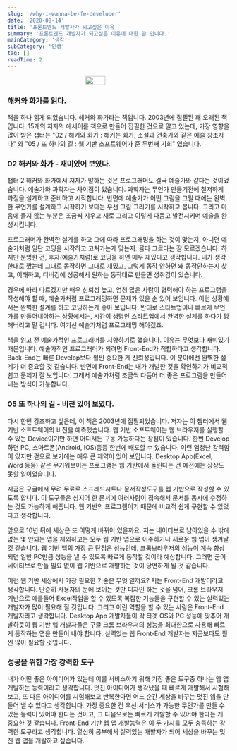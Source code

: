 ```yaml
---
slug: '/why-i-wanna-be-fe-developer'
date: '2020-08-14'
title: '프론트엔드 개발자가 되고싶은 이유'
summary: '프론트엔드 개발자가 되고싶은 이유에 대한 글 입니다.'
mainCategory: '생각'
subCategory: '인생'
tag: []
readTime: 2
---
```


<div style="display: flex; justify-content: center;">
<img src="https://user-images.githubusercontent.com/34783156/125636517-2ad5dc3a-b976-484c-be95-4678d17b110d.png" style="width: 30%">
</div>

### 해커와 화가를 읽다.

책을 하나 읽게 되었습니다. 해커와 화가라는 책입니다. 2003년에 집필된 꽤 오래된 책 입니다. 15개의 저자의 에세이를 책으로 만들어 집필한 것으로 알고 있는데, 가장 영향을 많이 받은 챕터는 "02 / 해커와 화가 : 해커는 화가, 소설과 건축가와 같은 예술 창조자다" 와 "05 / 또 하나의 길 : 웹 기반 소프트웨어가 준 두번째 기회" 였습니다.

### 02 해커와 화가 - 재미있어 보였다.

챕터 2 해커와 화가에서 저자가 말하는 것은 프로그래머도 결국 예술가와 같다는 것이었습니다. 예술가와 과학자는 차이점이 있습니다. 과학자는 무언가 만들기전에 철저하게 과정을 설계하고 준비하고 시작합니다. 반면에 예술가가 어떤 그림을 그릴 때에는 완벽한 무언가를 설계하고 시작하기 보다는 우선 그림 그리기를 시작하고 봅니다. 그리고 마음에 들지 않는 부분은 조금씩 지우고 새로 그리고 이렇게 다듬고 발전시키며 예술을 완성시킵니다.

프로그래머가 완벽한 설계를 하고 그에 따라 프로그래밍을 하는 것이 맞는지, 아니면 예술가처럼 일단 코딩을 시작하고 고쳐가는게 맞는지. 옳다 그르다는 잘 모르겠습니다. 하지만 분명한 건, 후자(예술가처럼)로 코딩을 하면 매우 재밌다고 생각합니다. 내가 생각한대로 짰는데 그대로 동작하면 그대로 재밌고, 그렇게 동작 안하면 왜 동작안하는지 찾고, 이해하고, 디버깅에 성공해서 원하는 동작대로 만들면 성취감이 있습니다.

경우에 따라 다르겠지만 매우 신뢰성 높고, 엄청 많은 사람이 협력해야 하는 프로그램을 작성해야 할 때, 예술가처럼 프로그래밍하면 문제가 있을 순 있어 보입니다. 이런 상황에서는 완벽한 설계를 하고 코딩하는게 좋아 보입니다. 반대로 스타트업이나 빠르게 무언가를 만들어내야하는 상황에서는, 시간이 생명인 스타트업에서 완벽한 설계를 하다가 망해버리고 말 겁니다. 여기선 예술가처럼 프로그래밍 해야겠죠.

책을 읽고 전 예술가적인 프로그래머를 지향하기로 했습니다. 이유는 무엇보다 재미있기 때문입니다. 예술가적인 프로그래머가 되려면 Front-End가 적합하다고 생각합니다. Back-End는 빠른 Develop보다 훨씬 중요한 게 신뢰성입니다. 이 분야에선 완벽한 설계가 더 중요할 것 같습니다. 반면에 Front-End는 내가 개발한 것을 확인하기가 비교적 쉽고 문제가 잘 보입니다. 그래서 예술가처럼 조금씩 다듬어 더 좋은 프로그램을 만들어 내는 방식이 가능합니다.

### 05 또 하나의 길 - 비전 있어 보였다.

다시 한번 강조하고 싶은데, 이 책은 2003년에 집필되었습니다. 저자는 이 챕터에서 웹 기반 소프트웨어의 비전을 예측했습니다. 웹 기반 소프트웨어는 웹 브라우저를 실행할 수 있는 Device이기만 하면 어디서든 구동 가능하다는 장점이 있습니다. 한번 Develop하면 PC, 스마트폰(Android, IOS)등등 한번에 배포할 수 있습니다. 이런 엄청난 강력함이 있지만 겉으로 보기에는 매우 큰 제약이 있어 보입니다. Desktop App(Excel, Word 등등) 같은 무거워보이는 프로그램은 웹 기반에서 돌린다는 건 예전에는 상상도 못할 일이었습니다.

지금은 구글에서 무려 무료로 스프레드시트나 문서작성도구를 웹 기반으로 작성할 수 있도록 합니다. 이 도구들은 심지어 한 문서에 여러사람이 접속해서 문서를 동시에 수정하는 것도 가능하게 해줍니다. 웹 기반의 프로그램이기 때문에 비교적 쉽게 구현할 수 있었다고 생각합니다.

앞으로 10년 뒤에 세상은 또 어떻게 바뀌어 있을까요. 저는 네이티브로 남아있을 수 밖에 없는 몇 안되는 앱을 제외하고는 모두 웹 기반 앱으로 이주하거나 새로운 웹 앱이 생겨날 것 같습니다. 웹 기반 앱의 가장 큰 단점은 성능인데, 크롬브라우저의 성능이 계속 향상되면 일반 PC만큼 성능을 낼 수 있도록 빠르게 동작할 것이라 예상합니다. 그러면 굳이 네이티브로 만들 필요 없이 웹 기반으로 개발하는 것이 당연하게 될 것 같습니다.

이런 웹 기반 세상에서 가장 필요한 기술은 무엇 일까요? 저는 Front-End 개발이라고 생각합니다. 단순히 사용자의 눈에 보이는 것만 디자인 하는 것을 넘어, 크롬 브라우저 기반으로 예를들어 Excel작업을 할 수 있도록 복잡한 기능들을 구현할 수 있는 실력있는 개발자가 많이 필요해 질 것입니다. 그리고 이런 역할을 할 수 있는 사람은 Front-End 개발자라고 생각합니다. Desktop App 개발자들이 각 타겟 OS와 PC 성능에 맞추어 개발하듯이 웹 기반 앱 개발자들은 구글 크롬 브라우저의 성능을 최대한으로 사용해 빠르게 동작하는 앱을 만들어 내야 합니다. 실력있는 웹 Front-End 개발자는 지금보다도 훨씬 많이 필요할 것입니다.

### 성공을 위한 가장 강력한 도구

내가 어떤 좋은 아이디어가 있는데 이를 서비스하기 위해 가장 좋은 도구중 하나는 웹 앱 개발하는 능력이라고 생각합니다. 멋진 아이디어가 생각났을 때 빠르게 개발해서 시험해보고, 또 다른 아이디어를 시험해보고 반복한다면 어느 순간 세상을 바꾸는 멋진 앱을 만들어 낼 수 있다고 생각합니다. 가장 중요한 건 우선 서비스가 가능한 무언가를 만들 수 있는 능력이 있어야 한다는 것이고, 그 다음으로는 빠르게 개발할 수 있어야 한다는 게 중요한 것 같습니다. Front-End 기반 웹 앱 개발능력은 이 두 가지를 모두 충족하는 강력한 도구라고 생각합니다. 열심히 공부해서 실력있는 개발자가 되어 세상을 바꾸는 멋진 웹 앱을 개발하고 싶습니다.
